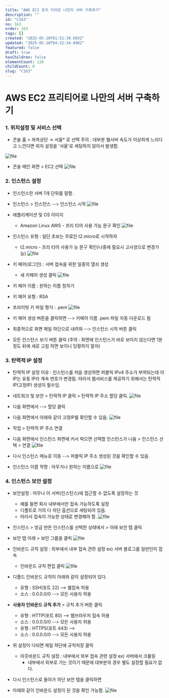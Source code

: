 ```yaml
---
title: "AWS EC2 프리 티어로 나만의 서버 구축하기"
description: ""
id: "C163"
no: 163
order: 163
tags: []
created: "2025-05-20T01:51:30.603Z"
updated: "2025-05-20T04:32:34.898Z"
featured: false
draft: true
hasChildren: false
elementCount: 120
childCount: 0
slug: "C163"
---
```


# AWS EC2 프리티어로 나만의 서버 구축하기



### 1. 위치설정 및 서비스 선택



- 콘솔 홈 > 좌측상단 → 서울* 로 선택
주의 : 대부분 웹서버 속도가 이상하게 느리다고 느낀다면 위치 설정을 '서울'로 세팅하지 않아서 발생함.

![file](/images/e4c2232a43d71bfb2eb49b710e9ba4e6.jpg)



- 콘솔 메인 화면 > EC2 선택
![file](/images/84360557918ed943c2de212b66e9a9ad.jpg)



### 2. 인스턴스 설정



- 인스턴스란 서버 1개 단위를 말함.
- 인스턴스 > 인스턴스 --> 인스턴스 시작
![file](/images/cf9aaff1f3f718e6a424590727a99957.jpg)



- 애플리케이션 및 OS 이미지
  - Amazon Linux AWS - 프리 티어 사용 가능 문구 확인
![file](/images/02459d138a315e160827732427130268.jpg)



- 인스턴스 유형 : 일단 초보는 무료인 t2.micro로 시작하자
  - t2.micro - 프리 티어 사용가 능 문구 확인(나중에 필요시 고사양으로 변경가능)
![file](/images/1c97465392665785e854561e710efea7.jpg)



- 키 페어(로그인) : 서버 접속을 위한 일종의 열쇠 생성
  - 새 키페어 생성 클릭
![file](/images/f34065962ba604a9c47b89e7ddd4f456.jpg)



- 키 페어 이름 : 원하는 이름 정하기
- 키 페어 유형 : RSA
- 프라이빗 키 파일 형식 : .pem
![file](/images/001424e0280a5aeb055a5b296c11a5ab.jpg)



- 키 페어 생성 버튼을 클릭하면 --> 키페어 이름 .pem 파일 자동 다운로드 됨
- 최종적으로 화면 제일 하단으로 내려와 --> 인스턴스 시작 버튼 클릭
- 모든 인스턴스 보기 버튼 클릭
(주의 : 화면에 인스턴스가 바로 보이지 않는다면 1분 정도 뒤에 새로 고침 하면 보이니 당황하지 말자)



### 3. 탄력적 IP 설정



- 탄력적 IP 설정 이유 : 인스턴스를 처음 생성하면 퍼블릭 IPv4 주소가 부여되는데 이 IP는 유동 IP라
계속 번호가 변경됨. 따라서 웹서비스를 제공하기 위해서는 탄력적 IP(고정IP) 생성이 필수임.
- 네트워크 및 보안 > 탄력적 IP 클릭 > 탄력적 IP 주소 할당 클릭.
![file](/images/723e4bcd198696d5b4283e770ce365de.jpg)



- 다음 화면에서 --> 할당 클릭
- 다음 화면에서 아래와 같이 고정IP를 확인할 수 있음.
![file](/images/33ae2548e8d7a922f4f425de1f39a9ec.jpg)



- 작업 > 탄력적 IP 주소 연결
- 다음 화면에서 인스턴스 화면에 커서 박으면 선택할 인스턴스가 나옴 > 인스턴스 선택 > 연결
![file](/images/5062d344b53a79eb91d1f4c9bd8ff24d.jpg)



- 다시 인스턴스 메뉴로 이동 --> 퍼블릭 IP 주소 생성된 것을 확인할 수 있음.
- 인스턴스 이름 작명 : 아무거나 원하는 이름으로
![file](/images/dbe9f2f97ba218d9cec9be0a9163bd4c.jpg)



### 4. 인스턴스 보안 설정



- 보안설정 : 아무나 이 서버(인스턴스)에 접근할 수 없도록 설정하는 것
  - 예를 들면 회사 내부에서만 접속 가능하도록 설정
  - 디폴트로 거의 다 차단 옵션으로 세팅되어 있음.
  - 따라서 접속이 가능한 상태로 변경해야 함.
![file](/images/085a8cffdf36a2e7e326b1e553cf5670.jpg)



- 인스턴스 > 방금 만든 인스턴스를 선택한 상태에서 > 아래 보안 탭 클릭
- 보안 탭 아래 > 보안 그룹을 클릭
![file](/images/f44b216c925d022c45774e579652a609.jpg)



- 인바운드 규칙 설정 : 외부에서 내부 접속 관련 설정 ex) 서버 블로그를 일반인이 접속
  - 인바운드 규칙 편집 클릭
![file](/images/e9ff3a67f82127a5a002ca01af54f1d5.jpg)



- 디폴드 인바운드 규칙이 아래와 같이 설정되어 있다.
  - 유형 : SSH(포트 22) --> 쉘접속 허용
  - 소스 : 0.0.0.0/0 --> 모든 사용자 허용


- **사용자 인바운드 규칙 추가** > 규칙 추가 버튼 클릭
  - 유형 : HTTP(포트 80) --> 웹브라우저 접속 허용
  - 소스 : 0.0.0.0/0 --> 모든 사용자 허용
  - 유형 : HTTPS(포트 443) -->
  - 소스 : 0.0.0.0/0 --> 모든 사용자 허용


- 위 설정이 다되면 제일 하단에 규칙저장 클릭
  - 아웃바운드 규칙 설정 : 내부에서 외부 접속 관련 설정 ex) 서버에서 크롤링
    - 내부에서 외부로 가는 것이기 때문에 대부분의 경우 별도 설정할 필요가 없다.
- 다시 인스턴스로 돌아가 하단 보안 탭을 클릭하면
- 아래와 같이 인바운드 설정이 된 것을 확인 가능함.
![file](/images/ef61ce87ed8481de3168862765d7f742.jpg)

















































###
